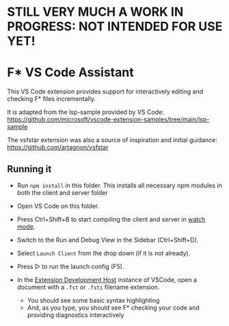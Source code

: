 # STILL VERY MUCH A WORK IN PROGRESS: NOT INTENDED FOR USE YET!

# F* VS Code Assistant

This VS Code extension provides support for interactively editing and
checking F* files incrementally.

It is adapted from the lsp-sample provided by VS Code:
https://github.com/microsoft/vscode-extension-samples/tree/main/lsp-sample

The vsfstar extension was also a source of inspiration and initial guidance:
https://github.com/artagnon/vsfstar

## Running it

- Run `npm install` in this folder. This installs all necessary npm
  modules in both the client and server folder

- Open VS Code on this folder.

- Press Ctrl+Shift+B to start compiling the client and server in
  [watch
  mode](https://code.visualstudio.com/docs/editor/tasks#:~:text=The%20first%20entry%20executes,the%20HelloWorld.js%20file.).

- Switch to the Run and Debug View in the Sidebar (Ctrl+Shift+D).

- Select `Launch Client` from the drop down (if it is not already).

- Press ▷ to run the launch config (F5).

- In the [Extension Development
  Host](https://code.visualstudio.com/api/get-started/your-first-extension#:~:text=Then%2C%20inside%20the%20editor%2C%20press%20F5.%20This%20will%20compile%20and%20run%20the%20extension%20in%20a%20new%20Extension%20Development%20Host%20window.)
  instance of VSCode, open a document with a `.fst` or `.fsti` filename extension.

  - You should see some basic syntax highlighting
  - And, as you type, you should see F* checking your code and providing diagnostics interactively

